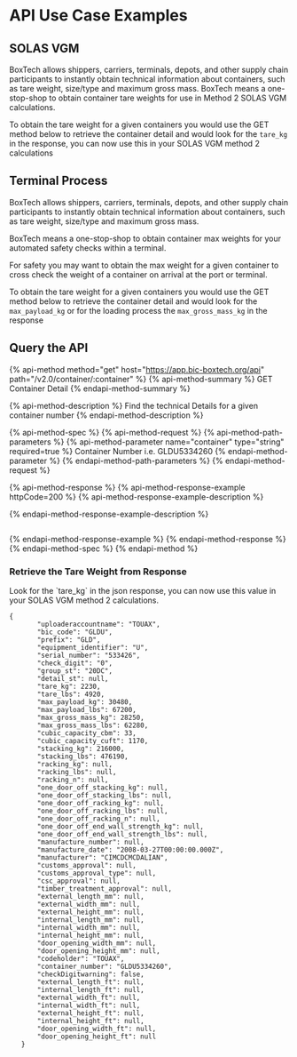 # API Use Case Examples

## SOLAS VGM

BoxTech allows shippers, carriers, terminals, depots, and other supply chain participants to instantly obtain technical information about containers, such as tare weight, size/type and maximum gross mass. BoxTech means a one-stop-shop to obtain container tare weights for use in Method 2 SOLAS VGM calculations.

To obtain the tare weight for a given containers you would use the GET method below to retrieve the container detail and would look for the `tare_kg` in the response, you can now use this in your SOLAS VGM method 2 calculations

## Terminal Process

BoxTech allows shippers, carriers, terminals, depots, and other supply chain participants to instantly obtain technical information about containers, such as tare weight, size/type and maximum gross mass.

BoxTech means a one-stop-shop to obtain container max weights for your automated safety checks within a terminal.

For safety you may want to obtain the max weight for a given container to cross check the weight of a container on arrival at the port or terminal.

To obtain the tare weight for a given containers you would use the GET method below to retrieve the container detail and would look for the `max_payload_kg` or for the loading process the `max_gross_mass_kg` in the response

## Query the API

{% api-method method="get" host="https://app.bic-boxtech.org/api" path="/v2.0/container/:container" %}
{% api-method-summary %}
GET Container Detail
{% endapi-method-summary %}

{% api-method-description %}
Find the technical Details for a given container number
{% endapi-method-description %}

{% api-method-spec %}
{% api-method-request %}
{% api-method-path-parameters %}
{% api-method-parameter name="container" type="string" required=true %}
Container Number i.e. GLDU5334260
{% endapi-method-parameter %}
{% endapi-method-path-parameters %}
{% endapi-method-request %}

{% api-method-response %}
{% api-method-response-example httpCode=200 %}
{% api-method-response-example-description %}

{% endapi-method-response-example-description %}

```text

```
{% endapi-method-response-example %}
{% endapi-method-response %}
{% endapi-method-spec %}
{% endapi-method %}

### Retrieve the Tare Weight from Response

Look for the \`tare\_kg\` in the json response, you can now use this value in your SOLAS VGM method 2 calculations.

```text
{
       "uploaderaccountname": "TOUAX",
       "bic_code": "GLDU",
       "prefix": "GLD",
       "equipment_identifier": "U",
       "serial_number": "533426",
       "check_digit": "0",
       "group_st": "20DC",
       "detail_st": null,
       "tare_kg": 2230,
       "tare_lbs": 4920,
       "max_payload_kg": 30480,
       "max_payload_lbs": 67200,
       "max_gross_mass_kg": 28250,
       "max_gross_mass_lbs": 62280,
       "cubic_capacity_cbm": 33,
       "cubic_capacity_cuft": 1170,
       "stacking_kg": 216000,
       "stacking_lbs": 476190,
       "racking_kg": null,
       "racking_lbs": null,
       "racking_n": null,
       "one_door_off_stacking_kg": null,
       "one_door_off_stacking_lbs": null,
       "one_door_off_racking_kg": null,
       "one_door_off_racking_lbs": null,
       "one_door_off_racking_n": null,
       "one_door_off_end_wall_strength_kg": null,
       "one_door_off_end_wall_strength_lbs": null,
       "manufacture_number": null,
       "manufacture_date": "2008-03-27T00:00:00.000Z",
       "manufacturer": "CIMCDCMCDALIAN",
       "customs_approval": null,
       "customs_approval_type": null,
       "csc_approval": null,
       "timber_treatment_approval": null,
       "external_length_mm": null,
       "external_width_mm": null,
       "external_height_mm": null,
       "internal_length_mm": null,
       "internal_width_mm": null,
       "internal_height_mm": null,
       "door_opening_width_mm": null,
       "door_opening_height_mm": null,
       "codeholder": "TOUAX",
       "container_number": "GLDU5334260",
       "checkDigitwarning": false,
       "external_length_ft": null,
       "internal_length_ft": null,
       "external_width_ft": null,
       "internal_width_ft": null,
       "external_height_ft": null,
       "internal_height_ft": null,
       "door_opening_width_ft": null,
       "door_opening_height_ft": null
   }
```

